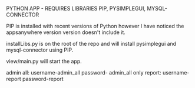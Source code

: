 PYTHON APP - REQUIRES LIBRARIES PIP, PYSIMPLEGUI, MYSQL-CONNECTOR

PIP is installed with recent versions of Python however I have noticed the appsanywhere version version doesn't include it.

installLibs.py is on the root of the repo and will install pysimplegui and mysql-connector using PIP.

view/main.py will start the app.

admin all: username-admin_all password- admin_all
only report: username-report password-report
